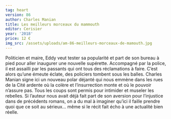 ```yaml
---
tag: heart
version: 86
author: Charles Manian
title: Les meilleurs morceaux du mammouth
editor: Cerisier
year: '2018'
price: 12 €
img_src: /assets/uploads/am-86-meilleurs-morceaux-de-mamouth.jpg
---
```

Politicien et maire, Eddy veut tester sa popularité et part de son
 bureau à pied pour aller inaugurer une nouvelle supérette. Accompagné
 par la police, il est assailli par les passants qui ont tous des
 réclamations à faire. C’est alors qu’une émeute éclate, des policiers tombent sous les balles. Charles Manian signe ici un nouveau polar
 déjanté qui nous emmène dans les rues de la Cité ardente où la colère
 et l’insurrection monte et où le pouvoir n’assure pas. Tous les coups sont permis pour intimider et museler les rebelles. Si l’auteur nous
 avait déjà fait part de son aversion pour l’injustice dans de précédents
 romans, on a du mal à imaginer qu’ici il faille prendre quoi que ce
 soit au sérieux… même si le récit fait écho à une actualité bien réelle.
